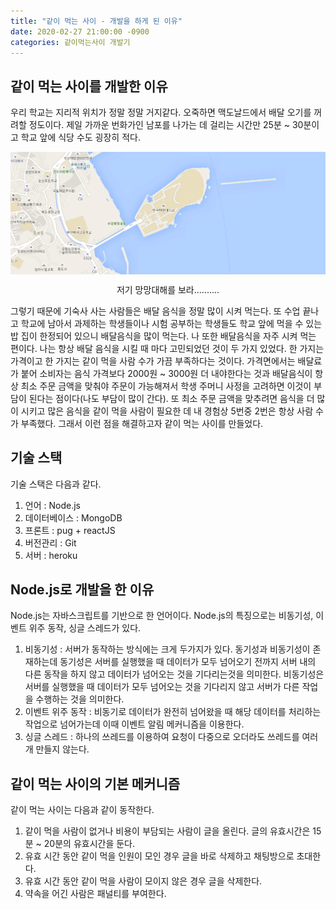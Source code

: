 ```yaml
---
title: "같이 먹는 사이 - 개발을 하게 된 이유"
date: 2020-02-27 21:00:00 -0900
categories: 같이먹는사이 개발기 
---
```


## 같이 먹는 사이를 개발한 이유
우리 학교는 지리적 위치가 정말 정말 거지같다. 오죽하면 맥도날드에서 배달 오기를 꺼려할 정도이다. 제일 가까운 번화가인 남포를 나가는 데 걸리는 시간만 25분 ~ 30분이고 학교 앞에 식당 수도 굉장히 적다. 
<p align="center">
    <img align="center" src="https://github.com/peanut2016/peanut2016.github.io/blob/master/image/%ED%95%99%EA%B5%90%EC%82%AC%EC%A7%84.PNG?raw=true" alt="학교사진">
    <p style="font-size:5; text-align:center;">저기 망망대해를 보라..........</p>
</p>
그렇기 때문에 기숙사 사는 사람들은 배달 음식을 정말 많이 시켜 먹는다. 또 수업 끝나고 학교에 남아서 과제하는 학생들이나 시험 공부하는 학생들도 학교 앞에 먹을 수 있는 밥 집이 한정되어 있으니 배달음식을 많이 먹는다. 나 또한 배달음식을 자주 시켜 먹는 편이다. 나는 항상 배달 음식을 시킬 때 마다 고민되었던 것이 두 가지 있었다. 한 가지는 가격이고 한 가지는 같이 먹을 사람 수가 가끔 부족하다는 것이다. 가격면에서는 배달료가 붙어 소비자는 음식 가격보다 2000원 ~ 3000원 더 내야한다는 것과 배달음식이 항상 최소 주문 금액을 맞춰야 주문이 가능해져서 학생 주머니 사정을 고려하면 이것이 부담이 된다는 점이다(나도 부담이 많이 간다). 또 최소 주문 금액을 맞추려면 음식을 더 많이 시키고 많은 음식을 같이 먹을 사람이 필요한 데 내 경험상 5번중 2번은 항상 사람 수가 부족했다. 그래서 이런 점을 해결하고자 같이 먹는 사이를 만들었다.

## 기술 스택
기술 스택은 다음과 같다.
1. 언어 : Node.js
2. 데이터베이스 : MongoDB
3. 프론트 : pug + reactJS
4. 버전관리 : Git
5. 서버 : heroku

## Node.js로 개발을 한 이유
Node.js는 자바스크립트를 기반으로 한 언어이다. Node.js의 특징으로는 비동기성, 이벤트 위주 동작, 싱글 스레드가 있다. 
1. 비동기성 : 서버가 동작하는 방식에는 크게 두가지가 있다. 동기성과 비동기성이 존재하는데 동기성은 서버를 실행했을 때 데이터가 모두 넘어오기 전까지 서버 내의 다른 동작을 하지 않고 데이터가 넘어오는 것을 기다리는것을 의미한다. 비동기성은 서버를 실행했을 때 데이터가 모두 넘어오는 것을 기다리지 않고 서버가 다른 작업을 수행하는 것을 의미한다.
2. 이벤트 위주 동작 : 비동기로 데이터가 완전히 넘어왔을 때 해당 데이터를 처리하는 작업으로 넘어가는데 이때 이벤트 알림 메커니즘을 이용한다.
3. 싱글 스레드 : 하나의 쓰레드를 이용하여 요청이 다중으로 오더라도 쓰레드를 여러개 만들지 않는다.

##  같이 먹는 사이의 기본 메커니즘
같이 먹는 사이는 다음과 같이 동작한다.
1. 같이 먹을 사람이 없거나 비용이 부담되는 사람이 글을 올린다. 글의 유효시간은 15분 ~ 20분의 유효시간을 둔다.
2. 유효 시간 동안 같이 먹을 인원이 모인 경우 글을 바로 삭제하고 채팅방으로 초대한다. 
3. 유효 시간 동안 같이 먹을 사람이 모이지 않은 경우 글을 삭제한다.
4. 약속을 어긴 사람은 패널티를 부여한다.

